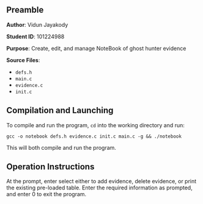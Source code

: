 ## Preamble

**Author**: Vidun Jayakody

**Student ID**: 101224988

**Purpose**: Create, edit, and manage NoteBook of ghost hunter evidence

**Source Files**:
- `defs.h`
- `main.c`
- `evidence.c`
- `init.c`

## Compilation and Launching
To compile and run the program, `cd` into the working directory and run:

```gcc -o notebook defs.h evidence.c init.c main.c -g && ./notebook```

This will both compile and run the program.

## Operation Instructions
At the prompt, enter select either to add evidence, delete evidence, or print the existing pre-loaded table. Enter the required information as prompted, and enter 0 to exit the program.